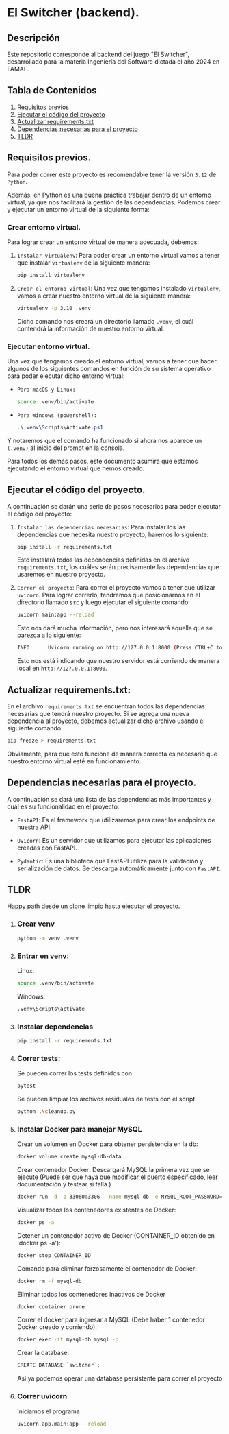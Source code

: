 # El Switcher (backend).

## Descripción

Este repositorio corresponde al backend del juego "El Switcher", desarrollado para la materia Ingeniería del Software dictada el año 2024 en FAMAF.

## Tabla de Contenidos

1. [Requisitos previos](#requisitos-previos)
2. [Ejecutar el código del proyecto](#ejecutar-el-código-del-proyecto)
3. [Actualizar requirements.txt](#actualizar-requirementstxt)
4. [Dependencias necesarias para el proyecto](#dependencias-necesarias-para-el-proyecto)
5. [TLDR](#TLDR)

## Requisitos previos.

Para poder correr este proyecto es recomendable tener la versión `3.12` de `Python`.

Además, en Python es una buena práctica trabajar dentro de un entorno virtual, ya que nos facilitará la gestión de las dependencias. Podemos crear y ejecutar un entorno virtual de la siguiente forma:

### Crear entorno virtual.

Para lograr crear un entorno virtual de manera adecuada, debemos:

1. `Instalar virtualenv`: Para poder crear un entorno virtual vamos a tener que instalar `virtualenv` de la siguiente manera:

    ```bash
    pip install virtualenv
    ```

2. `Crear el entorno virtual`: Una vez que tengamos instalado `virtualenv`, vamos a crear nuestro entorno virtual de la siguiente manera:

    ```bash
    virtualenv -p 3.10 .venv
    ```

    Dicho comando nos creará un directorio llamado `.venv`, el cuál contendrá la información de nuestro entorno virtual.

### Ejecutar entorno virtual.

Una vez que tengamos creado el entorno virtual, vamos a tener que hacer algunos de los siguientes comandos en función de su sistema operativo para poder ejecutar dicho entorno virtual:

- `Para macOS y Linux:`

  ```bash
  source .venv/bin/activate
  ```

- `Para Windows (powershell):`
  ```powershell
  .\.venv\Scripts\Activate.ps1
  ```

Y notaremos que el comando ha funcionado si ahora nos aparece un `(.venv)` al inicio del prompt en la consola.

Para todos los demás pasos, este documento asumirá que estamos ejecutando el entorno virtual que hemos creado.

## Ejecutar el código del proyecto.

A continuación se darán una serie de pasos necesarios para poder ejecutar el código del proyecto:

1. `Instalar las dependencias necesarias`: Para instalar los las dependencias que necesita nuestro proyecto, haremos lo siguiente:

    ```bash
    pip install -r requirements.txt
    ```

    Esto instalará todos las dependencias definidas en el archivo `requirements.txt`, los cuáles serán precisamente las dependencias que usaremos en nuestro proyecto.


2. `Correr el proyecto`: Para correr el proyecto vamos a tener que utilizar `uvicorn`. Para lograr correrlo, tendremos que posicionarnos en el directorio llamado `src` y luego ejecutar el siguiente comando:

    ```bash
    uvicorn main:app --reload
    ```

    Esto nos dará mucha información, pero nos interesará aquella que se parezca a lo siguiente:

    ```bash
    INFO:     Uvicorn running on http://127.0.0.1:8000 (Press CTRL+C to quit)
    ```

    Esto nos está indicando que nuestro servidor está corriendo de manera local en `http://127.0.0.1:8000`.


## Actualizar requirements.txt:

En el archivo `requirements.txt` se encuentran todos las dependencias necesarias que tendrá nuestro proyecto. Si se agrega una nueva dependencia al proyecto, debemos actualizar dicho archivo usando el siguiente comando: 

```bash
pip freeze > requirements.txt
```

Obviamente, para que esto funcione de manera correcta es necesario que nuestro entorno virtual esté en funcionamiento.

## Dependencias necesarias para el proyecto.

A continuación se dará una lista de las dependencias más importantes y cuál es su funcionalidad en el proyecto:

* `FastAPI`: Es el framework que utilizaremos para crear los endpoints de nuestra API.

* `Uvicorn`: Es un servidor que utilizamos para ejecutar las aplicaciones creadas con FastAPI.

* `Pydantic`: Es una biblioteca que FastAPI utiliza para la validación y serialización de datos. Se descarga automáticamente junto con `FastAPI`.

## TLDR
Happy path desde un clone limpio hasta ejecutar el proyecto.

1. ### Crear venv
    ```bash
    python -m venv .venv
    ```

2. ### Entrar en venv:
    Linux:
    ```bash
    source .venv/bin/activate
    ```
    Windows:
    ```bash
    .venv\Scripts\activate
    ```

3. ### Instalar dependencias
    ```bash
    pip install -r requirements.txt
    ```

4. ### Correr tests:
    Se pueden correr los tests definidos con
    ```bash
    pytest
    ```
    Se pueden limpiar los archivos residuales de tests con el script
    ```bash
    python .\cleanup.py
    ```

5. ### Instalar Docker para manejar MySQL

    Crear un volumen en Docker para obtener persistencia en la db:
    ```bash
    docker volume create mysql-db-data
    ```
    Crear contenedor Docker: Descargará MySQL la primera vez que se ejecute (Puede ser que haya que modificar el puerto especificado, leer documentación y testear si falla.)
    ```bash
    docker run -d -p 33060:3306 --name mysql-db -e MYSQL_ROOT_PASSWORD=secret --mount src=mysql-db-data,dst=/var/lib/mysql mysql
    ```
    Visualizar todos los contenedores existentes de Docker:
    ```bash
    docker ps -a
    ```
    Detener un contenedor activo de Docker (CONTAINER_ID obtenido en 'docker ps -a'):
    ```bash
    docker stop CONTAINER_ID
    ```
    Comando para eliminar forzosamente el contenedor de Docker:
    ```bash
    docker rm -f mysql-db
    ```

    Eliminar todos los contenedores inactivos de Docker
    ```bash
    docker container prune
    ```
    Correr el docker para ingresar a MySQL (Debe haber 1 contenedor Docker creado y corriendo):
    ```bash
    docker exec -it mysql-db mysql -p
    ```
    Crear la database:
    ```bash
    CREATE DATABASE `switcher`;
    ```

    Así ya podemos operar una database persistente para correr el proyecto

6. ### Correr uvicorn
    Iniciamos el programa
    ```bash
    uvicorn app.main:app --reload
    ```